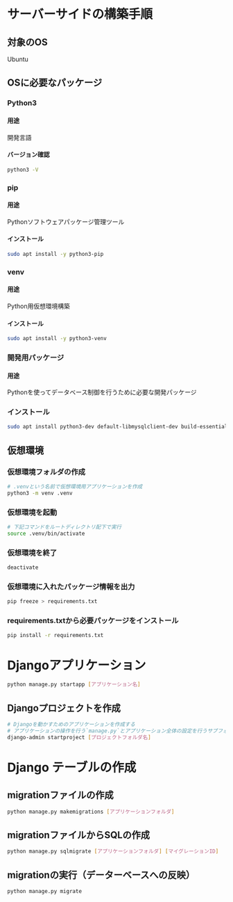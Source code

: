 #  サーバーサイドの構築手順

## 対象のOS

Ubuntu

## OSに必要なパッケージ

### Python3

#### 用途

開発言語

#### バージョン確認

```bash
python3 -V
```

### pip

#### 用途

Pythonソフトウェアパッケージ管理ツール

#### インストール


```bash
sudo apt install -y python3-pip
```

### venv

#### 用途

Python用仮想環境構築

#### インストール

```bash
sudo apt install -y python3-venv
```

### 開発用パッケージ

#### 用途

Pythonを使ってデータベース制御を行うために必要な開発パッケージ

### インストール

```bash
sudo apt install python3-dev default-libmysqlclient-dev build-essential
```

## 仮想環境

### 仮想環境フォルダの作成

```bash
# .venvという名前で仮想環境用アプリケーションを作成
python3 -m venv .venv
```

### 仮想環境を起動

```bash
# 下記コマンドをルートディレクトリ配下で実行
source .venv/bin/activate
```

### 仮想環境を終了

```bash
deactivate
```

### 仮想環境に入れたパッケージ情報を出力

```bash
pip freeze > requirements.txt
```

### requirements.txtから必要パッケージをインストール

```bash
pip install -r requirements.txt
```

# Djangoアプリケーション

```bash
python manage.py startapp [アプリケーション名]
```

## Djangoプロジェクトを作成

```bash
# Djangoを動かすためのアプリケーションを作成する
# アプリケーションの操作を行う`manage.py`とアプリケーション全体の設定を行うサブフォルダ(プロジェクトフォルダと同名)を生成
django-admin startproject [プロジェクトフォルダ名]
```

# Django テーブルの作成

## migrationファイルの作成

```bash
python manage.py makemigrations [アプリケーションフォルダ]
```

## migrationファイルからSQLの作成

```bash
python manage.py sqlmigrate [アプリケーションフォルダ] [マイグレーションID]
```

## migrationの実行（データーベースへの反映）

```bash
python manage.py migrate
```
